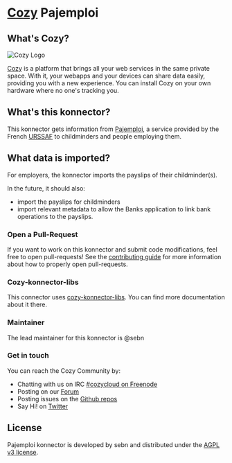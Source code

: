 [Cozy][cozy] Pajemploi
======================

What's Cozy?
------------

![Cozy Logo](https://cdn.rawgit.com/cozy/cozy-guidelines/master/templates/cozy_logo_small.svg)

[Cozy] is a platform that brings all your web services in the same private space. With it, your webapps and your devices can share data easily, providing you with a new experience. You can install Cozy on your own hardware where no one's tracking you.

What's this konnector?
----------------------

This konnector gets information from [Pajemploi][pajemploi], a service provided
by the French [URSSAF][urssaf] to childminders and people employing them.

What data is imported?
----------------------

For employers, the konnector imports the payslips of their childminder(s).

In the future, it should also:
- import the payslips for childminders
- import relevant metadata to allow the Banks application to link bank
  operations to the payslips.

### Open a Pull-Request

If you want to work on this konnector and submit code modifications, feel free to open pull-requests! See the [contributing guide][contribute] for more information about how to properly open pull-requests.

### Cozy-konnector-libs

This connector uses [cozy-konnector-libs](https://github.com/cozy/cozy-konnector-libs). You can find more documentation about it there.

### Maintainer

The lead maintainer for this konnector is @sebn


### Get in touch

You can reach the Cozy Community by:

- Chatting with us on IRC [#cozycloud on Freenode][freenode]
- Posting on our [Forum]
- Posting issues on the [Github repos][github]
- Say Hi! on [Twitter]


License
-------

Pajemploi konnector is developed by sebn and distributed under the [AGPL v3 license][agpl-3.0].

[cozy]: https://cozy.io "Cozy Cloud"
[pajemploi]: http://www.pajemploi.urssaf.fr
[urssaf]: https://en.wikipedia.org/wiki/URSSAF
[agpl-3.0]: https://www.gnu.org/licenses/agpl-3.0.html
[freenode]: http://webchat.freenode.net/?randomnick=1&channels=%23cozycloud&uio=d4
[forum]: https://forum.cozy.io/
[github]: https://github.com/cozy/
[nodejs]: https://nodejs.org/
[standard]: https://standardjs.com
[twitter]: https://twitter.com/mycozycloud
[webpack]: https://webpack.js.org
[yarn]: https://yarnpkg.com
[travis]: https://travis-ci.org
[contribute]: CONTRIBUTING.md
